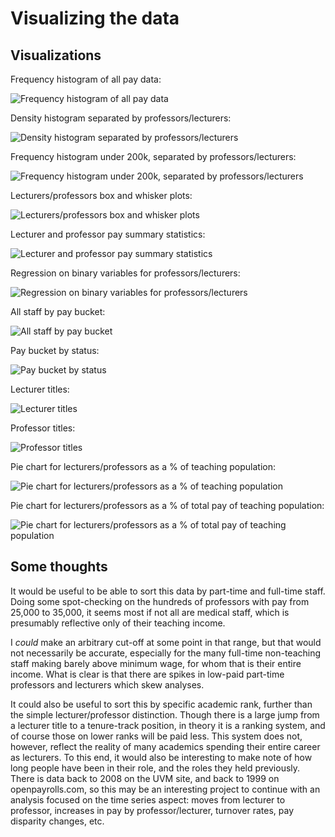 # Visualizing the data

## Visualizations


Frequency histogram of all pay data:

![Frequency histogram of all pay data](/graphs%20and%20tables/freq%20histogram%20all%20data.svg)

Density histogram separated by professors/lecturers:

![Density histogram separated by professors/lecturers](/graphs%20and%20tables/density%20histogram%20separated.svg)

Frequency histogram under 200k, separated by professors/lecturers:

![Frequency histogram under 200k, separated by professors/lecturers](/graphs%20and%20tables/freq%20histogram%20separated%20under%20200k.svg)

Lecturers/professors box and whisker plots:

![Lecturers/professors box and whisker plots](/graphs%20and%20tables/lect%20prof%20box%20and%20whisker%20plots.svg)

Lecturer and professor pay summary statistics:

![Lecturer and professor pay summary statistics](/graphs%20and%20tables/univar%20results%20prof_pay%20lect_pay.png)

Regression on binary variables for professors/lecturers:

![Regression on binary variables for professors/lecturers](/graphs%20and%20tables/pay%20is_prof%20is_lect%20regression.png)

All staff by pay bucket:

![All staff by pay bucket](/graphs%20and%20tables/pie%20staff%20by%20pay%20bucket.svg)

Pay bucket by status:

![Pay bucket by status](/graphs%20and%20tables/pay%20bucket%20by%20status.svg)

Lecturer titles:

![Lecturer titles](/graphs%20and%20tables/lecturers%20tabulated.png)

Professor titles:

![Professor titles](/graphs%20and%20tables/professors%20tabulated.png)

Pie chart for lecturers/professors as a % of teaching population:

![Pie chart for lecturers/professors as a % of teaching population](/graphs%20and%20tables/pie%20percent%20of%20teaching%20pop.svg)

Pie chart for lecturers/professors as a % of total pay of teaching population:

![Pie chart for lecturers/professors as a % of total pay of teaching population](/graphs%20and%20tables/pie%20percent%20of%20pay.svg)

## Some thoughts

It would be useful to be able to sort this data by part-time and full-time staff. Doing some spot-checking on the hundreds of professors with pay from 25,000 to 35,000, it seems most if not all are medical staff, which is presumably reflective only of their teaching income. 

I _could_ make an arbitrary cut-off at some point in that range, but that would not necessarily be accurate, especially for the many full-time non-teaching staff making barely above minimum wage, for whom that is their entire income. What is clear is that there are spikes in low-paid part-time professors and lecturers which skew analyses.

It could also be useful to sort this by specific academic rank, further than the simple lecturer/professor distinction. Though there is a large jump from a lecturer title to a tenure-track position, in theory it is a ranking system, and of course those on lower ranks will be paid less. This system does not, however, reflect the reality of many academics spending their entire career as lecturers. To this end, it would also be interesting to make note of how long people have been in their role, and the roles they held previously. There is data back to 2008 on the UVM site, and back to 1999 on openpayrolls.com, so this may be an interesting project to continue with an analysis focused on the time series aspect: moves from lecturer to professor, increases in pay by professor/lecturer, turnover rates, pay disparity changes, etc.